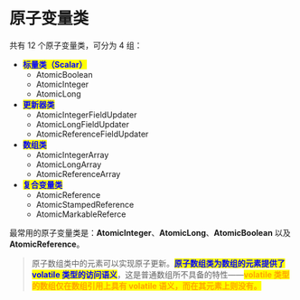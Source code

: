 # 原子变量类

共有 12 个原子变量类，可分为 4 组：

* <mark style="color:blue;">**标量类（Scalar）**</mark>
  * AtomicBoolean
  * AtomicInteger
  * AtomicLong
* <mark style="color:blue;">**更新器类**</mark>
  * AtomicIntegerFieldUpdater
  * AtomicLongFieldUpdater
  * AtomicReferenceFieldUpdater
* <mark style="color:blue;">**数组类**</mark>
  * AtomicIntegerArray
  * AtomicLongArray
  * AtomicReferenceArray
* <mark style="color:blue;">**复合变量类**</mark>
  * AtomicReference
  * AtomicStampedReference
  * AtomicMarkableReferce

最常用的原子变量类是：**AtomicInteger**、**AtomicLong**、**AtomicBoolean** 以及 **AtomicReference**。

> 原子数组类中的元素可以实现原子更新。<mark style="color:blue;">**原子数组类为数组的元素提供了 volatile 类型的访问语义**</mark>，这是普通数组所不具备的特性——<mark style="color:orange;">**volatile 类型的数组仅在数组引用上具有 volatile 语义，而在其元素上则没有。**</mark>
